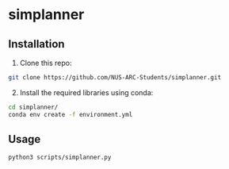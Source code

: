 # simplanner

## Installation

1. Clone this repo:

```bash
git clone https://github.com/NUS-ARC-Students/simplanner.git
```

2. Install the required libraries using conda:

```bash
cd simplanner/
conda env create -f environment.yml
```

## Usage

```bash
python3 scripts/simplanner.py
```